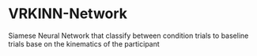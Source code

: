# VRKINN-Network
Siamese Neural Network that classify between condition trials to baseline trials base on the kinematics of the participant
